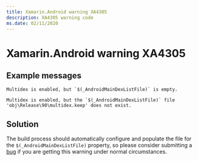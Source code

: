 ```yaml
---
title: Xamarin.Android warning XA4305
description: XA4305 warning code
ms.date: 02/11/2020
---
```

# Xamarin.Android warning XA4305

## Example messages

```
Multidex is enabled, but `$(_AndroidMainDexListFile)` is empty.
```

```
Multidex is enabled, but the `$(_AndroidMainDexListFile)` file 'obj\Release\90\multidex.keep' does not exist.
```

## Solution

The build process should automatically configure and populate the file for the
`$(_AndroidMainDexListFile)` property, so please consider submitting a
[bug][bug] if you are getting this warning under normal circumstances.

[bug]: https://github.com/xamarin/xamarin-android/wiki/Submitting-Bugs,-Feature-Requests,-and-Pull-Requests
